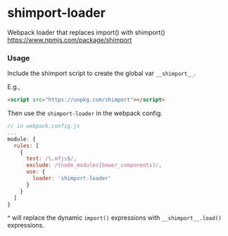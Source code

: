 # shimport-loader

Webpack loader that replaces import() with shimport() https://www.npmjs.com/package/shimport

### Usage

Include the shimport script to create the global var `__shimport__`.

E.g.,
```html
<script src="https://unpkg.com/shimport"></script>
```

Then use the `shimport-loader` in the webpack config.

```js
// in webpack.config.js
...
module: {
  rules: [
    {
      test: /\.m?js$/,
      exclude: /(node_modules|bower_components)/,
      use: {
        loader: 'shimport-loader'
      }
    }
  ]
}
```

^ will replace the dynamic `import()` expressions with `__shimport__.load()` expressions.
